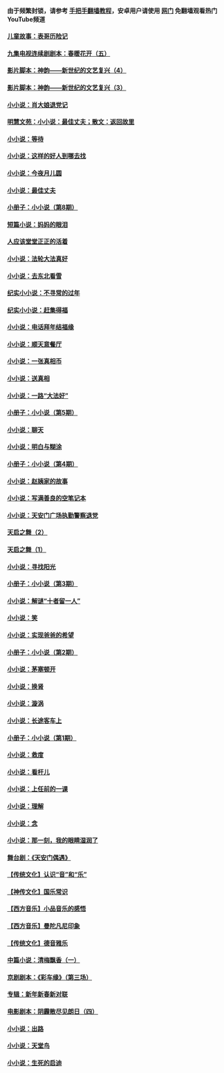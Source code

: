 #### 由于频繁封锁，请参考 [手把手翻墙教程](https://github.com/gfw-breaker/guides/wiki/)，安卓用户请使用 [网门](https://github.com/gfw-breaker/nogfw/blob/master/dl.md?t=07041000) 免翻墙观看热门YouTube频道 

#### [儿童故事：表哥历险记](../pages/328/383535.md?t=07041000) 

#### [九集电视连续剧剧本：春暖花开（五）](../pages/328/275919.md?t=07041000) 

#### [影片脚本：神韵——新世纪的文艺复兴（4）](../pages/328/266089.md?t=07041000) 

#### [影片脚本：神韵——新世纪的文艺复兴（3）](../pages/328/266087.md?t=07041000) 

#### [小小说：肖大娘退党记](../pages/328/239807.md?t=07041000) 

#### [明慧文苑：小小说：最佳丈夫；散文：返回故里](../pages/328/3439.md?t=07041000) 

#### [小小说：等待](../pages/328/223927.md?t=07041000) 

#### [小小说：这样的好人到哪去找](../pages/328/209396.md?t=07041000) 

#### [小小说：今夜月儿圆](../pages/328/193588.md?t=07041000) 

#### [小小说：最佳丈夫](../pages/328/190938.md?t=07041000) 

#### [小册子：小小说（第8期）](../pages/328/188202.md?t=07041000) 

#### [短篇小说：妈妈的眼泪](../pages/328/187712.md?t=07041000) 

#### [人应该堂堂正正的活着](../pages/328/182430.md?t=07041000) 

#### [小小说：法轮大法真好](../pages/328/174669.md?t=07041000) 

#### [小小说：去东北看雪](../pages/328/173882.md?t=07041000) 

#### [纪实小小说：不寻常的过年](../pages/328/173187.md?t=07041000) 

#### [纪实小小说：赶集得福](../pages/328/172652.md?t=07041000) 

#### [小小说：电话拜年结福缘](../pages/328/172533.md?t=07041000) 

#### [小小说：顺天意餐厅](../pages/328/170182.md?t=07041000) 

#### [小小说：一张真相币](../pages/328/169410.md?t=07041000) 

#### [小小说：送真相](../pages/328/166713.md?t=07041000) 

#### [小小说：一路“大法好”](../pages/328/162016.md?t=07041000) 

#### [小册子：小小说（第5期）](../pages/328/161131.md?t=07041000) 

#### [小小说：聊天](../pages/328/159640.md?t=07041000) 

#### [小小说：明白与糊涂](../pages/328/158101.md?t=07041000) 

#### [小册子：小小说（第4期）](../pages/328/158006.md?t=07041000) 

#### [小小说：赵姨家的故事](../pages/328/157843.md?t=07041000) 

#### [小小说：写满善良的空笔记本](../pages/328/157382.md?t=07041000) 

#### [小小说：天安门广场执勤警察退党](../pages/328/156982.md?t=07041000) 

#### [天启之舞（2）](../pages/328/153440.md?t=07041000) 

#### [天启之舞（1）](../pages/328/153439.md?t=07041000) 

#### [小小说：寻找阳光](../pages/328/153065.md?t=07041000) 

#### [小册子：小小说（第3期）](../pages/328/151715.md?t=07041000) 

#### [小小说：解谜“十者留一人”](../pages/328/148967.md?t=07041000) 

#### [小小说：笑](../pages/328/148905.md?t=07041000) 

#### [小小说：实现爸爸的希望](../pages/328/148096.md?t=07041000) 

#### [小册子：小小说（第2期）](../pages/328/147214.md?t=07041000) 

#### [小小说：茅塞顿开](../pages/328/147030.md?t=07041000) 

#### [小小说：换肾](../pages/328/146770.md?t=07041000) 

#### [小小说：漩涡](../pages/328/146683.md?t=07041000) 

#### [小小说：长途客车上](../pages/328/145076.md?t=07041000) 

#### [小册子：小小说（第1期）](../pages/328/143963.md?t=07041000) 

#### [小小说：救度](../pages/328/143927.md?t=07041000) 

#### [小小说：看杆儿](../pages/328/142137.md?t=07041000) 

#### [小小说：上任前的一课](../pages/328/140808.md?t=07041000) 

#### [小小说：理解](../pages/328/140476.md?t=07041000) 

#### [小小说：念](../pages/328/139513.md?t=07041000) 

#### [小小说：那一刻，我的眼睛湿润了](../pages/328/138476.md?t=07041000) 

#### [舞台剧：《天安门偶遇》](../pages/328/117155.md?t=07041000) 

#### [【传统文化】认识“音”和“乐”](../pages/328/108667.md?t=07041000) 

#### [【神传文化】国乐常识](../pages/328/104225.md?t=07041000) 

#### [【西方音乐】小品音乐的感悟](../pages/328/102924.md?t=07041000) 

#### [【西方音乐】曼陀凡尼印象](../pages/328/102922.md?t=07041000) 

#### [【传统文化】德音雅乐](../pages/328/102923.md?t=07041000) 

#### [中篇小说：清梅飘香（一）](../pages/328/101058.md?t=07041000) 

#### [京剧剧本：《彩车缘》（第三场）](../pages/328/96434.md?t=07041000) 

#### [专辑：新年新春新对联](../pages/328/94991.md?t=07041000) 

#### [电影剧本：阴霾散尽见朗日（四）](../pages/328/87081.md?t=07041000) 

#### [小小说：出路](../pages/328/84848.md?t=07041000) 

#### [小小说：天堂鸟](../pages/328/83084.md?t=07041000) 

#### [小小说：生死的启迪](../pages/328/70977.md?t=07041000) 

